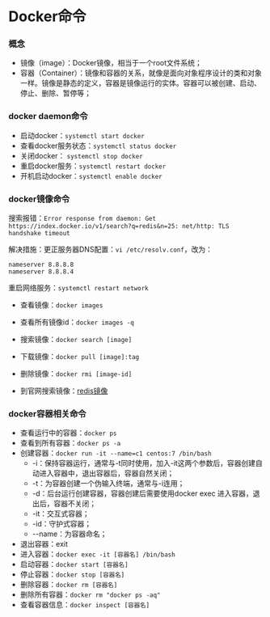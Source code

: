 # Docker命令

### 概念

- 镜像（image）：Docker镜像，相当于一个root文件系统；
- 容器（Container）：镜像和容器的关系，就像是面向对象程序设计的类和对象一样。镜像是静态的定义，容器是镜像运行的实体。容器可以被创建、启动、停止、删除、暂停等；

### docker daemon命令

- 启动docker：`systemctl start docker`
- 查看docker服务状态：`systemctl status docker`
- 关闭docker： `systemctl stop docker`
- 重启docker服务：`systemctl restart docker`
- 开机启动docker：`systemctl enable docker`

### docker镜像命令

搜索报错：`Error response from daemon: Get https://index.docker.io/v1/search?q=redis&n=25: net/http: TLS handshake timeout`

解决措施：更正服务器DNS配置：`vi /etc/resolv.conf`，改为：

```
nameserver 8.8.8.8
nameserver 8.8.8.4
```

重启网络服务：`systemctl restart network`

- 查看镜像：`docker images`
- 查看所有镜像id：`docker images -q`
- 搜索镜像：`docker search [image]`

- 下载镜像：`docker pull [image]:tag`
- 删除镜像：`docker rmi [image-id]`
- 到官网搜索镜像：[redis镜像](https://hub.docker.com/_/redis)

### docker容器相关命令

- 查看运行中的容器：`docker ps`
- 查看到所有容器：`docker ps -a`
- 创建容器：`docker run -it --name=c1 centos:7 /bin/bash`
  - -i：保持容器运行，通常与-t同时使用，加入-it这两个参数后，容器创建自动进入容器中，退出容器后，容器自然关闭；
  - -t：为容器创建一个伪输入终端，通常与-i连用；
  - -d：后台运行创建容器，容器创建后需要使用docker exec 进入容器，退出后，容器不关闭；
  - -it：交互式容器；
  - -id：守护式容器；
  - --name：为容器命名；
- 退出容器：exit
- 进入容器：`docker exec -it [容器名] /bin/bash`
- 启动容器：`docker start [容器名]`
- 停止容器：`docker stop [容器名]`
- 删除容器：`docker rm [容器名]`
- 删除所有容器：`docker rm "docker ps -aq"`
- 查看容器信息：`docker inspect [容器名]`

